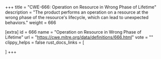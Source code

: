 +++
title = "CWE-666: Operation on Resource in Wrong Phase of Lifetime"
description	= "The product performs an operation on a resource at the wrong phase of the resource's lifecycle, which can lead to unexpected behaviors."
weight = 666

[extra]
id = 666
name = "Operation on Resource in Wrong Phase of Lifetime"
url = "https://cwe.mitre.org/data/definitions/666.html"
vote = ""
clippy_helps = false
rust_docs_links = [
	
]
+++

